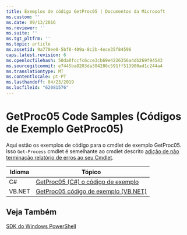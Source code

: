 ```yaml
---
title: Exemplos de código GetProc05 | Documentos da Microsoft
ms.custom: ''
ms.date: 09/13/2016
ms.reviewer: ''
ms.suite: ''
ms.tgt_pltfrm: ''
ms.topic: article
ms.assetid: 9a770ee0-5bf8-409a-8c2b-4ece35f84596
caps.latest.revision: 6
ms.openlocfilehash: 50da0fccfc6cce3cb69e4226356a4db269f94543
ms.sourcegitcommit: e7445ba8203da304286c591ff513900ad1c244a4
ms.translationtype: MT
ms.contentlocale: pt-PT
ms.lasthandoff: 04/23/2019
ms.locfileid: "62081576"
---
```

# <a name="getproc05-code-samples"></a>GetProc05 Code Samples (Códigos de Exemplo GetProc05)

Aqui estão os exemplos de código para o cmdlet de exemplo GetProc05. Isso `Get-Process` cmdlet é semelhante ao cmdlet descrito [adição de não terminação relatório de erros ao seu Cmdlet](../cmdlet/adding-non-terminating-error-reporting-to-your-cmdlet.md).

|Idioma|Tópico|
|--------------|-----------|
|C#|[GetProc05 (C#) o código de exemplo](./getproc05-csharp-sample-code.md)|
|VB.NET|[GetProc05 código de exemplo (VB.NET)](./getproc05-vb-net-sample-code.md)|

## <a name="see-also"></a>Veja Também

[SDK do Windows PowerShell](../windows-powershell-reference.md)